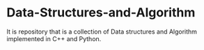 # Data-Structures-and-Algorithm
It is repository that is a collection of Data structures and Algorithm implemented in C++ and Python.  
